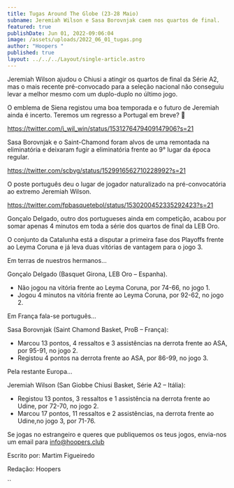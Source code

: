 ```yaml
---
title: Tugas Around The Globe (23-28 Maio)
subname: Jeremiah Wilson e Sasa Borovnjak caem nos quartos de final.
featured: true
publishDate: Jun 01, 2022-09:06:04
image: /assets/uploads/2022_06_01_tugas.png
author: "Hoopers "
published: true
layout: ../../../Layout/single-article.astro
---
```


Jeremiah Wilson ajudou o Chiusi a atingir os quartos de final da Série A2, mas o mais recente pré-convocado para a seleção nacional não conseguiu levar a melhor mesmo com um duplo-duplo no último jogo.

O emblema de Siena registou uma boa temporada e o futuro de Jeremiah ainda é incerto. Teremos um regresso a Portugal em breve? 👀

<https://twitter.com/j_wil_win/status/1531276479409147906?s=21>

Sasa Borovnjak e o Saint-Chamond foram alvos de uma remontada na eliminatória e deixaram fugir a eliminatória frente ao 9° lugar da época regular.

<https://twitter.com/scbvg/status/1529916562710228992?s=21>

O poste português deu o lugar de jogador naturalizado na pré-convocatória ao extremo Jeremiah Wilson.

<https://twitter.com/fpbasquetebol/status/1530200452335292423?s=21>

Gonçalo Delgado, outro dos portugueses ainda em competição, acabou por somar apenas 4 minutos em toda a série dos quartos de final da LEB Oro.

O conjunto da Catalunha está a disputar a primeira fase dos Playoffs frente ao Leyma Coruna e já leva duas vitórias de vantagem para o jogo 3.

Em terras de nuestros hermanos…

Gonçalo Delgado (Basquet Girona, LEB Oro – Espanha).

-   Não jogou na vitória frente ao Leyma Coruna, por 74-66, no jogo 1.
-   Jogou 4 minutos na vitória frente ao Leyma Coruna, por 92-62, no jogo 2.

Em França fala-se português…

Sasa Borovnjak (Saint Chamond Basket, ProB – França):

-   Marcou 13 pontos, 4 ressaltos e 3 assistências na derrota frente ao ASA, por 95-91, no jogo 2.
-   Registou 4 pontos na derrota frente ao ASA, por 86-99, no jogo 3.

Pela restante Europa…

Jeremiah Wilson (San Giobbe Chiusi Basket, Série A2 – Itália):

-   Registou 13 pontos, 3 ressaltos e 1 assistência na derrota frente ao Udine, por 72-70, no jogo 2.
-   Marcou 17 pontos, 11 ressaltos e 2 assistências, na derrota frente ao Udine,no jogo 3, por 71-76.

Se jogas no estrangeiro e queres que publiquemos os teus jogos, envia-nos um email para info@hoopers.club

Escrito por: Martim Figueiredo

Redação: Hoopers

``

